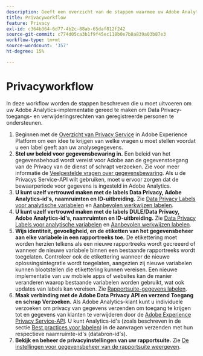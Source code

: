 ```yaml
---
description: Geeft een overzicht van de stappen waarmee uw Adobe Analytics-implementatie de toegang tot Data Privacy en verwijderingsrechten van de betrokkenen ondersteunt.
title: Privacyworkflow
feature: Privacy
exl-id: c364b364-6d77-4b2c-88ab-65daf812f242
source-git-commit: c774d05ca3b1f9f45ec118b0e7b8a839a03b87e3
workflow-type: tm+mt
source-wordcount: '357'
ht-degree: 15%

---
```


# Privacyworkflow

In deze workflow worden de stappen beschreven die u moet uitvoeren om uw Adobe Analytics-implementatie gereed te maken om Data Privacy-toegangs- en verwijderingsrechten van geregistreerde personen te ondersteunen.

1. Beginnen met de [Overzicht van Privacy Service](https://experienceleague.adobe.com/docs/experience-platform/privacy/home.html) in Adobe Experience Platform om een idee te krijgen van welke vragen u moet stellen voordat u een label geeft aan uw analysegegevens.
1. **Stel uw beleid voor gegevensbewaring in.** Een beleid van het gegevensbehoud wordt vereist voor Adobe aan de gegevenstoegang van de Privacy van de dienst of schrapt verzoeken.  Zie voor meer informatie de [Veelgestelde vragen over gegevensbewaring](/help/technotes/data-retention.md). Als u de Privacys Service-API wilt gebruiken, moet u ervoor zorgen dat de bewaarperiode voor gegevens is ingesteld in Adobe Analytics.
1. **U kunt uzelf vertrouwd maken met de labels Data Privacy, Adobe Analytics-id&#39;s, naamruimten en ID-uitbreiding.** Zie [Data Privacy Labels voor analytische variabelen](/help/admin/admin/c-data-governance/data-labeling/gdpr-labels.md) en [Aanbevolen werkwijzen labelen](/help/admin/admin/c-data-governance/data-labeling/gdpr-analytics-ids.md).
1. **U kunt uzelf vertrouwd maken met de labels DULE/Data Privacy, Adobe Analytics-id&#39;s, naamruimten en ID-uitbreiding.** Zie [Data Privacy Labels voor analytische variabelen](/help/admin/admin/c-data-governance/data-labeling/gdpr-labels.md) en [Aanbevolen werkwijzen labelen](/help/admin/admin/c-data-governance/data-labeling/gdpr-analytics-ids.md).
1. **Wijs identiteit, gevoeligheid, en de etiketten van het gegevensbeheer aan elke variabele in een rapportreeks toe.** De etikettering moet worden herzien telkens als een nieuwe rapportreeks wordt gecreeerd of wanneer de nieuwe variabele binnen een bestaande rapportreeks wordt toegelaten. Controleer ook de etikettering wanneer de nieuwe oplossingsintegratie wordt toegelaten, aangezien zij nieuwe variabelen kunnen blootstellen die etikettering kunnen vereisen. Een nieuwe implementatie van uw mobiele apps of websites kan de manier veranderen waarop bestaande variabelen worden gebruikt, wat ook updates van labels kan vereisen. Zie [Rapportsuite-gegevens labelen](/help/admin/admin/c-data-governance/data-labeling/gdpr-namespaces.md).
1. **Maak verbinding met de Adobe Data Privacy API en verzend Toegang en schrap Verzoeken.** Als Adobe Analytics-klant kunt u individuele verzoeken om privacy van gegevens verzenden om toegang te krijgen tot en gegevens van klanten te verwijderen door de [Adobe Experience Privacy Service-API](https://experienceleague.adobe.com/docs/experience-platform/privacy/api/overview.html). U kunt Analytics-id&#39;s (zoals beschreven in de sectie [Best practices voor labelen](/help/admin/admin/c-data-governance/data-labeling/gdpr-analytics-ids.md)) in de aanvragen verzenden met hun respectieve naamruimte-id&#39;s (databron-id&#39;s).
1. **Bekijk en beheer de privacyinstellingen van uw rapportsuite.** Zie [De instellingen voor gegevensbeheer van de rapportsuite weergeven](/help/admin/admin/c-data-governance/data-labeling/gdpr-view-settings.md).
